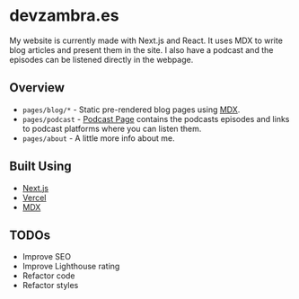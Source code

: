# devzambra.es

My website is currently made with Next.js and React. It uses MDX to write blog articles and present them in the site. I also have a podcast and the episodes can be listened directly in the webpage.

## Overview

- `pages/blog/*` - Static pre-rendered blog pages using [MDX](https://github.com/mdx-js/mdx).
- `pages/podcast` - [Podcast Page](https://devzambra.es/podcast) contains the podcasts episodes and links to podcast platforms where you can listen them.
- `pages/about` - A little more info about me.

## Built Using

- [Next.js](https://nextjs.org/)
- [Vercel](https://vercel.com)
- [MDX](https://github.com/mdx-js/mdx)


## TODOs

- Improve SEO
- Improve Lighthouse rating
- Refactor code
- Refactor styles